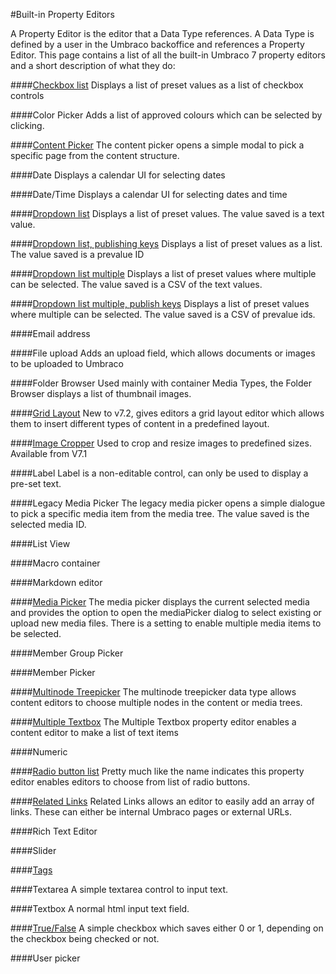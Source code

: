 #Built-in Property Editors

A Property Editor is the editor that a Data Type references. A Data Type is defined by a user in the Umbraco backoffice and references a Property Editor.
This page contains a list of all the built-in Umbraco 7 property editors and a short description of what they do:

####[Checkbox list](CheckBox-List.md)
Displays a list of preset values as a list of checkbox controls

####Color Picker
Adds a list of approved colours which can be selected by clicking.

####[Content Picker](Content-Picker.md)
The content picker opens a simple modal to pick a specific page from the content structure. 

####Date
Displays a calendar UI for selecting dates

####Date/Time
Displays a calendar UI for selecting dates and time

####[Dropdown list](DropDown-List.md)
Displays a list of preset values. The value saved is a text value.

####[Dropdown list, publishing keys](DropDown-List-Publishing-Keys.md)
Displays a list of preset values as a list. The value saved is a prevalue ID

####[Dropdown list multiple](DropDown-List-Multiple.md)
Displays a list of preset values where multiple can be selected. The value saved is a CSV of the text values.

####[Dropdown list multiple, publish keys](DropDown-List-Multiple-Publish-Keys.md)
Displays a list of preset values where multiple can be selected. The value saved is a CSV of prevalue ids.

####Email address

####File upload
Adds an upload field, which allows documents or images to be uploaded to Umbraco

####Folder Browser
Used mainly with container Media Types, the Folder Browser displays a list of thumbnail images.

####[Grid Layout](Grid-Layout.md)
New to v7.2, gives editors a grid layout editor which allows them to insert different types of content in a predefined layout.

####[Image Cropper](Image-Cropper.md)
Used to crop and resize images to predefined sizes. Available from V7.1

####Label
Label is a non-editable control, can only be used to display a pre-set text.

####Legacy Media Picker
The legacy media picker opens a simple dialogue to pick a specific media item from the media tree. The value saved is the selected media ID.

####List View

####Macro container

####Markdown editor

####[Media Picker](Media-Picker.md)
The media picker displays the current selected media and provides the option to open the mediaPicker dialog to select existing or upload new media files. There is a setting to enable multiple media items to be selected.

####Member Group Picker

####Member Picker

####[Multinode Treepicker](Multinode-Treepicker.md)
The multinode treepicker data type allows content editors to choose multiple nodes in the content or media trees.

####[Multiple Textbox](Multiple-Textbox.md)
The Multiple Textbox property editor enables a content editor to make a list of text items

####Numeric

####[Radio button list](RadioButton-List.md)
Pretty much like the name indicates this property editor enables editors to choose from list of radio buttons.

####[Related Links](Related-Links.md)
Related Links allows an editor to easily add an array of links. These can either be internal Umbraco pages or external URLs.

####Rich Text Editor

####Slider

####[Tags](Tags.md)

####Textarea
A simple textarea control to input text.

####Textbox
A normal html input text field.

####[True/False](True-False.md)
A simple checkbox which saves either 0 or 1, depending on the checkbox being checked or not.

####User picker
